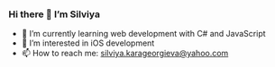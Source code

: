 
### Hi there 👋 I’m Silviya
- 🌱 I’m currently learning web development with C# and JavaScript
- 👀 I’m interested in iOS development
- 📫 How to reach me: silviya.karageorgieva@yahoo.com

<!--
**SilviyaKarageorgiev/silviyakarageorgiev** is a ✨ _special_ ✨ repository because its `README.md` (this file) appears on your GitHub profile.

Here are some ideas to get you started:
- 🌱 I’m currently learning ...
- 🔭 I’m currently working on ...
- 🌱 I’m currently learning ...
- 👯 I’m looking to collaborate on ...
- 🤔 I’m looking for help with ...
- 💬 Ask me about ...
- 📫 How to reach me: ...
- 😄 Pronouns: ...
- ⚡ Fun fact: ...

[![Top Langs](https://github-readme-stats.vercel.app/api/top-langs/?username=silviyakarageorgiev&layout=compact)](https://github.com/SilviyaKarageorgiev/silviyakarageorgiev/edit/main/README.md)
-->
